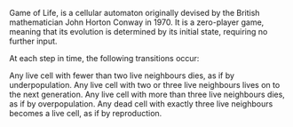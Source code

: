Game of Life, is a cellular automaton originally devised by the British mathematician John Horton Conway in 1970. 
It is a zero-player game, meaning that its evolution is determined by its initial state, requiring no further input.

At each step in time, the following transitions occur:

Any live cell with fewer than two live neighbours dies, as if by underpopulation.
Any live cell with two or three live neighbours lives on to the next generation.
Any live cell with more than three live neighbours dies, as if by overpopulation.
Any dead cell with exactly three live neighbours becomes a live cell, as if by reproduction.
